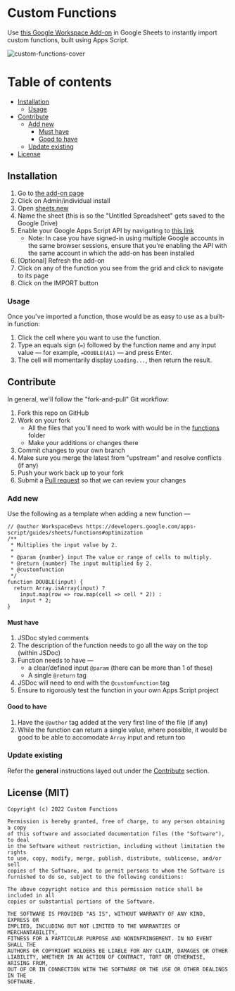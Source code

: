 # Custom Functions

Use [this Google Workspace Add-on](https://workspace.google.com/marketplace/app/custom_functions/3868008326) in Google Sheets to instantly import custom functions, built using Apps Script.

![custom-functions-cover](https://user-images.githubusercontent.com/37455462/203621415-22d918d8-d247-4fb2-9dcd-ea771552b6c2.jpeg)

# Table of contents
- [Installation](#installation)
    - [Usage](#usage)
- [Contribute](#contribute)
    - [Add new](#add-new)
        - [Must have](#must-have)
        - [Good to have](#good-to-have)
    - [Update existing](#update-existing)
- [License](#license-mit)

## Installation
1. Go to [the add-on page](https://workspace.google.com/marketplace/app/custom_functions/3868008326)
2. Click on Admin/individual install
3. Open [sheets.new](https://sheets.new)
4. Name the sheet (this is so the "Untitled Spreadsheet" gets saved to the Google Drive)
5. Enable your Google Apps Script API by navigating to [this link](https://script.google.com/home/usersettings)
    - Note: In case you have signed-in using multiple Google accounts in the same browser sessions, ensure that you're enabling the API with the same account in which the add-on has been installed
6. [Optional] Refresh the add-on
7. Click on any of the function you see from the grid and click to navigate to its page
8. Click on the IMPORT button

### Usage

Once you've imported a function, those would be as easy to use as a built-in function:

1. Click the cell where you want to use the function.
2. Type an equals sign (`=`) followed by the function name and any input value — for example, `=DOUBLE(A1)` — and press Enter.
3. The cell will momentarily display `Loading...`, then return the result.

## Contribute

In general, we'll follow the "fork-and-pull" Git workflow:

1. Fork this repo on GitHub
2. Work on your fork
    - All the files that you'll need to work with would be in the [functions](/functions/) folder
    - Make your additions or changes there
3. Commit changes to your own branch
4. Make sure you merge the latest from "upstream" and resolve conflicts (if any)
5. Push your work back up to your fork
6. Submit a [Pull request](https://github.com/custom-functions/google-sheets/pulls) so that we can review your changes

### Add new

Use the following as a template when adding a new function —

```
// @author WorkspaceDevs https://developers.google.com/apps-script/guides/sheets/functions#optimization
/**
 * Multiplies the input value by 2.
 *
 * @param {number} input The value or range of cells to multiply.
 * @return {number} The input multiplied by 2.
 * @customfunction
 */
function DOUBLE(input) {
  return Array.isArray(input) ?
    input.map(row => row.map(cell => cell * 2)) :
    input * 2;
}
```

#### Must have

1. JSDoc styled comments
2. The description of the function needs to go all the way on the top (within JSDoc)
3. Function needs to have —
    - a clear/defined input `@param` (there can be more than 1 of these)
    - A single `@return` tag
4. JSDoc will need to end with the `@customfunction` tag
5. Ensure to rigorously test the function in your own Apps Script project

#### Good to have

1. Have the `@author` tag added at the very first line of the file (if any)
2. While the function can return a single value, where possible, it would be good to be able to accomodate `Array` input and return too

### Update existing

Refer the **general** instructions layed out under the [Contribute](#contribute) section.

## License (MIT)

```
Copyright (c) 2022 Custom Functions

Permission is hereby granted, free of charge, to any person obtaining a copy
of this software and associated documentation files (the "Software"), to deal
in the Software without restriction, including without limitation the rights
to use, copy, modify, merge, publish, distribute, sublicense, and/or sell
copies of the Software, and to permit persons to whom the Software is
furnished to do so, subject to the following conditions:

The above copyright notice and this permission notice shall be included in all
copies or substantial portions of the Software.

THE SOFTWARE IS PROVIDED "AS IS", WITHOUT WARRANTY OF ANY KIND, EXPRESS OR
IMPLIED, INCLUDING BUT NOT LIMITED TO THE WARRANTIES OF MERCHANTABILITY,
FITNESS FOR A PARTICULAR PURPOSE AND NONINFRINGEMENT. IN NO EVENT SHALL THE
AUTHORS OR COPYRIGHT HOLDERS BE LIABLE FOR ANY CLAIM, DAMAGES OR OTHER
LIABILITY, WHETHER IN AN ACTION OF CONTRACT, TORT OR OTHERWISE, ARISING FROM,
OUT OF OR IN CONNECTION WITH THE SOFTWARE OR THE USE OR OTHER DEALINGS IN THE
SOFTWARE.
```
